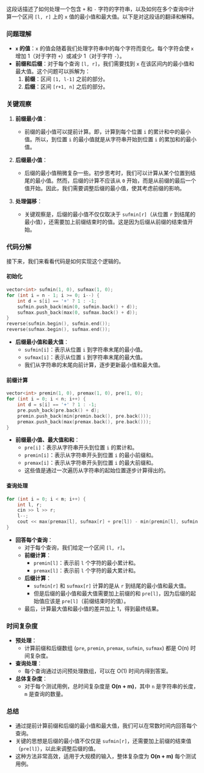 这段话描述了如何处理一个包含 `+` 和 `-` 字符的字符串，以及如何在多个查询中计算一个区间 `[l, r]` 上的 `x` 值的最小值和最大值。以下是对这段话的翻译和解释。

### 问题理解

- **`x` 的值**：`x` 的值会随着我们处理字符串中的每个字符而变化。每个字符会使 `x` 增加 1（对于字符 `+`）或减少 1（对于字符 `-`）。
- **前缀和后缀**：对于每个查询 `[l, r]`，我们需要找到 `x` 在该区间内的最小值和最大值。这个问题可以拆解为：
  1. **前缀**：区间 `[1, l-1]` 之前的部分。
  2. **后缀**：区间 `[r+1, n]` 之后的部分。

### 关键观察

1. **前缀最小值**：
   - 前缀的最小值可以提前计算。即，计算到每个位置 `i` 的累计和中的最小值。所以，到位置 `i` 的最小值就是从字符串开始到位置 `i` 的累加和的最小值。

2. **后缀最小值**：
   - 后缀的最小值稍微复杂一些。初步思考时，我们可以计算从某个位置到结尾的最小值。然而，后缀的计算不应该从 `0` 开始，而是从前缀的最后一个值开始。因此，我们需要调整后缀的最小值，使其考虑前缀的影响。

3. **处理偏移**：
   - 关键观察是，后缀的最小值不仅仅取决于 `sufmin[r]`（从位置 `r` 到结尾的最小值），还需要加上前缀结束时的值。这是因为后缀从前缀的结束值开始。

### 代码分解

接下来，我们来看看代码是如何实现这个逻辑的。

#### 初始化

```cpp
vector<int> sufmin(1, 0), sufmax(1, 0);
for (int i = n - 1; i >= 0; i--) {
    int d = s[i] == '+' ? 1 : -1;
    sufmin.push_back(min(0, sufmin.back() + d));
    sufmax.push_back(max(0, sufmax.back() + d));
}
reverse(sufmin.begin(), sufmin.end());
reverse(sufmax.begin(), sufmax.end());
```

- **后缀最小值和最大值**：
  - `sufmin[i]`：表示从位置 `i` 到字符串末尾的最小值。
  - `sufmax[i]`：表示从位置 `i` 到字符串末尾的最大值。
  - 我们从字符串的末尾向前计算，逐步更新最小值和最大值。

#### 前缀计算

```cpp
vector<int> premin(1, 0), premax(1, 0), pre(1, 0);
for (int i = 0; i < n; i++) {
    int d = s[i] == '+' ? 1 : -1;
    pre.push_back(pre.back() + d);
    premin.push_back(min(premin.back(), pre.back()));
    premax.push_back(max(premax.back(), pre.back()));
}
```

- **前缀最小值、最大值和和**：
  - `pre[i]`：表示从字符串开头到位置 `i` 的累计和。
  - `premin[i]`：表示从字符串开头到位置 `i` 的最小前缀和。
  - `premax[i]`：表示从字符串开头到位置 `i` 的最大前缀和。
  - 这些值是通过一次遍历从字符串的起始位置逐步计算得出的。

#### 查询处理

```cpp
for (int i = 0; i < m; i++) {
    int l, r;
    cin >> l >> r;
    l--;
    cout << max(premax[l], sufmax[r] + pre[l]) - min(premin[l], sufmin[r] + pre[l]) + 1 << endl;
}
```

- **回答每个查询**：
  - 对于每个查询，我们给定一个区间 `[l, r]`。
  - **前缀计算**：
    - `premin[l]`：表示前 `l` 个字符的最小累计和。
    - `premax[l]`：表示前 `l` 个字符的最大累计和。
  - **后缀计算**：
    - `sufmin[r]` 和 `sufmax[r]` 计算的是从 `r` 到结尾的最小值和最大值。
    - 但是后缀的最小值和最大值需要加上前缀的和 `pre[l]`，因为后缀的起始值应该是 `pre[l]`（前缀结束时的值）。
  - 最后，计算最大值和最小值的差并加上 1，得到最终结果。

### 时间复杂度

- **预处理**：
  - 计算前缀和后缀数组 (`pre`, `premin`, `premax`, `sufmin`, `sufmax`) 都是 O(n) 时间复杂度。
- **查询处理**：
  - 每个查询通过访问预处理数组，可以在 O(1) 时间内得到答案。
- **总体复杂度**：
  - 对于每个测试用例，总时间复杂度是 **O(n + m)**，其中 `n` 是字符串的长度，`m` 是查询的数量。

### 总结

- 通过提前计算前缀和后缀的最小值和最大值，我们可以在常数时间内回答每个查询。
- 关键的思想是后缀的最小值不仅仅是 `sufmin[r]`，还需要加上前缀的结束值（`pre[l]`），以此来调整后缀的值。
- 这种方法非常高效，适用于大规模的输入，整体复杂度为 **O(n + m)** 每个测试用例。